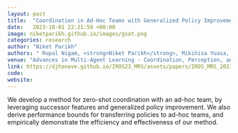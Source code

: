 ```yaml
---
layout: post
title:  "Coordination in Ad-Hoc Teams with Generalized Policy Improvement"
date:   2023-10-01 22:21:59 +00:00
image: niketparikh.github.io/images/gsat.png
categories: research
author: "Niket Parikh"
authors: " Rupal Nigam, <strong>Niket Parikh</strong>, Mikihisa Yuasa, Huy T. Tran"
venue: "Advances in Multi-Agent Learning - Coordination, Perception, and Control Workshop, 2023 IEEE/RSJ International Conference on Intelligent Robots and Systems (IROS)"
link: https://djhanove.github.io/IROS23_MRS/assets/papers/IROS_MRS_2023_AdhocTeams.pdf
code: 
website:
---
```

We develop a method for zero-shot coordination with an ad-hoc team, by leveraging successor features and generalized policy improvement. We also derive performance bounds for transferring policies to ad-hoc teams, and empirically demonstrate the efficiency and effectiveness of our method. 